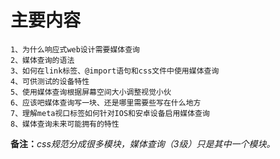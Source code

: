 # 主要内容

```
1、为什么响应式web设计需要媒体查询
2、媒体查询的语法
3、如何在link标签、@import语句和css文件中使用媒体查询
4、可供测试的设备特性
5、使用媒体查询根据屏幕空间大小调整视觉小伙
6、应该吧媒体查询写一块、还是哪里需要些写在什么地方
7、理解meta视口标签如何针对IOS和安卓设备启用媒体查询
8、媒体查询未来可能拥有的特性
```

**备注：**_css规范分成很多模块，媒体查询（3级）只是其中一个模块。_



